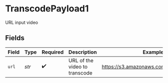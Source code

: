 # TranscodePayload1

URL input video


## Fields

| Field                                    | Type                                     | Required                                 | Description                              | Example                                  |
| ---------------------------------------- | ---------------------------------------- | ---------------------------------------- | ---------------------------------------- | ---------------------------------------- |
| `url`                                    | *str*                                    | :heavy_check_mark:                       | URL of the video to transcode            | https://s3.amazonaws.com/bucket/file.mp4 |